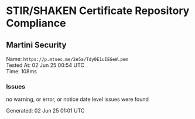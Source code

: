 # STIR/SHAKEN Certificate Repository Compliance

## Martini Security

Name: `https://p.mtsec.me/2e5a/Tdy0E1uIEGeW.pem`\
Tested At: 02 Jun 25 00:54 UTC\
Time: 108ms

### Issues

no warning, or error, or notice date level issues were found

Generated: 02 Jun 25 01:01 UTC